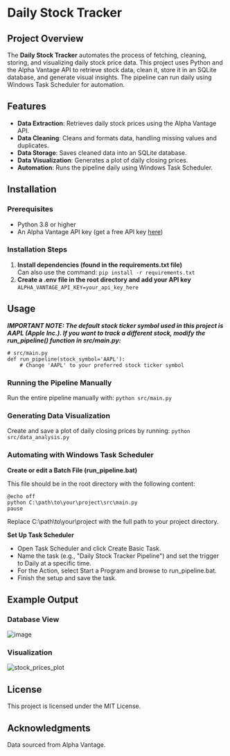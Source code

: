 # Daily Stock Tracker

## Project Overview
The **Daily Stock Tracker** automates the process of fetching, cleaning, storing, and visualizing daily stock price data. This project uses Python and the Alpha Vantage API to retrieve stock data, clean it, store it in an SQLite database, and generate visual insights. The pipeline can run daily using Windows Task Scheduler for automation.

## Features
- **Data Extraction**: Retrieves daily stock prices using the Alpha Vantage API.
- **Data Cleaning**: Cleans and formats data, handling missing values and duplicates.
- **Data Storage**: Saves cleaned data into an SQLite database.
- **Data Visualization**: Generates a plot of daily closing prices.
- **Automation**: Runs the pipeline daily using Windows Task Scheduler.

## Installation

### Prerequisites
- Python 3.8 or higher
- An Alpha Vantage API key (get a free API key [here](https://www.alphavantage.co/support/#api-key))

### Installation Steps
1. **Install dependencies (found in the requirements.txt file)**<br>
Can also use the command: `pip install -r requirements.txt`
2. **Create a .env file in the root directory and add your API key**<br>
`ALPHA_VANTAGE_API_KEY=your_api_key_here`

## Usage
***IMPORTANT NOTE: The default stock ticker symbol used in this project is AAPL (Apple Inc.). If you want to track a different stock, modify the run_pipeline() function in src/main.py:***
```
# src/main.py
def run_pipeline(stock_symbol='AAPL'):
    # Change 'AAPL' to your preferred stock ticker symbol
```

### Running the Pipeline Manually
Run the entire pipeline manually with: `python src/main.py`

### Generating Data Visualization
Create and save a plot of daily closing prices by running: `python src/data_analysis.py`

### Automating with Windows Task Scheduler
**Create or edit a Batch File (run_pipeline.bat)**

   This file should be in the root directory with the following content:
   ```
   @echo off
   python C:\path\to\your\project\src\main.py
   pause
   ```
   Replace C:\path\to\your\project with the full path to your project directory.

**Set Up Task Scheduler**
  - Open Task Scheduler and click Create Basic Task.
  - Name the task (e.g., "Daily Stock Tracker Pipeline") and set the trigger to Daily at a specific time.
  - For the Action, select Start a Program and browse to run_pipeline.bat.
  - Finish the setup and save the task.

## Example Output
### Database View
![image](https://github.com/user-attachments/assets/ca8e064d-5788-4079-bd75-fb616de7f925)

### Visualization
![stock_prices_plot](https://github.com/user-attachments/assets/9090611b-491f-41f3-8aec-f0a131e07994)

## License
This project is licensed under the MIT License.

## Acknowledgments
Data sourced from Alpha Vantage.

